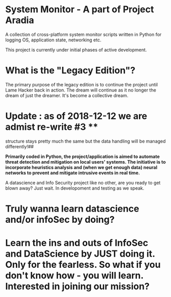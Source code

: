 
# System Monitor - A part of Project Aradia
A collection of cross-platform system monitor scripts written in Python for logging OS, application state, networking etc.

This project is currently under initial phases of active development.

# What is the "Legacy Edition"?
The primary purpose of the legacy edition is to continue the project until Lame Hacker back in action. The dream will continue as it no longer the dream of just the dreamer. It's become a collective dream.

# Update : as of 2018-12-12 we are admist re-write #3 **
structure stays pretty much the same but the data handling will be managed differently!##

**Primarily coded in Python, the project/application is aimed to automate threat detection and mitigation on local users' systems. The initiative is to incorporate heuristics analysis and (when we get enough data) neural networks to prevent and mitigate intrusive events in real time.**

A datascience and Info Security project like no other, are you ready to get blown away? Just wait. In developoment and testing as we speak.

# Truly wanna learn datascience and/or infoSec by doing? 


# Learn the ins and outs of InfoSec and DataScience by JUST doing it. Only for the fearless. So what if you don't know how - you will learn. Interested in joining our mission?
